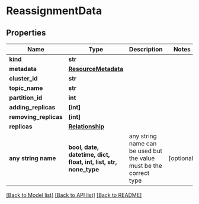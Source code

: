 # ReassignmentData


## Properties
Name | Type | Description | Notes
------------ | ------------- | ------------- | -------------
**kind** | **str** |  | 
**metadata** | [**ResourceMetadata**](ResourceMetadata.md) |  | 
**cluster_id** | **str** |  | 
**topic_name** | **str** |  | 
**partition_id** | **int** |  | 
**adding_replicas** | **[int]** |  | 
**removing_replicas** | **[int]** |  | 
**replicas** | [**Relationship**](Relationship.md) |  | 
**any string name** | **bool, date, datetime, dict, float, int, list, str, none_type** | any string name can be used but the value must be the correct type | [optional]

[[Back to Model list]](../README.md#documentation-for-models) [[Back to API list]](../README.md#documentation-for-api-endpoints) [[Back to README]](../README.md)


